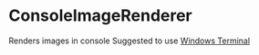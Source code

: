 # ConsoleImageRenderer
Renders images in console
Suggested to use [Windows Terminal](https://apps.microsoft.com/detail/9N0DX20HK701)
